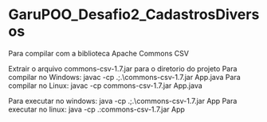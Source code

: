 # GaruPOO_Desafio2_CadastrosDiversos

Para compilar com a biblioteca Apache Commons CSV 

Extrair o arquivo commons-csv-1.7.jar para o diretorio do projeto
Para compilar no Windows: javac -cp .;.\commons-csv-1.7.jar App.java
Para compilar no Linux: javac -cp commons-csv-1.7.jar App.java

Para executar no windows: java -cp .;.\commons-csv-1.7.jar App
Para executar no linux: java -cp .:commons-csv-1.7.jar App
